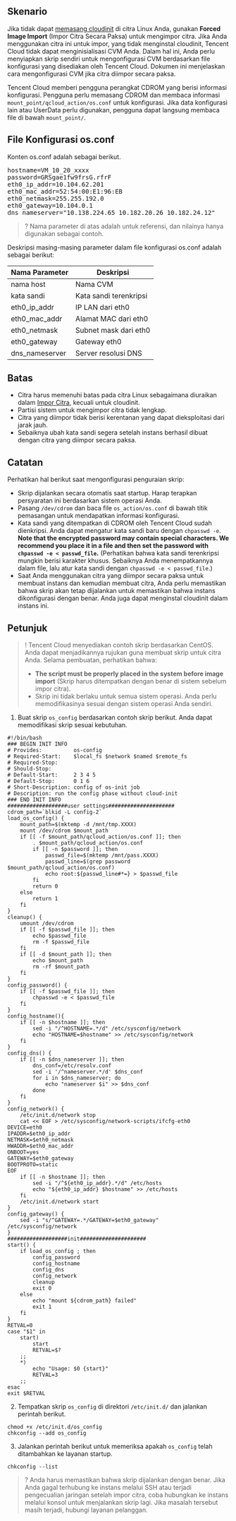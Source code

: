 ## Skenario
Jika tidak dapat [memasang cloudinit](https://intl.cloud.tencent.com/document/product/213/12587) di citra Linux Anda, gunakan **Forced Image Import** (Impor Citra Secara Paksa) untuk mengimpor citra. Jika Anda menggunakan citra ini untuk impor, yang tidak menginstal cloudinit, Tencent Cloud tidak dapat menginisialisasi CVM Anda. Dalam hal ini, Anda perlu menyiapkan skrip sendiri untuk mengonfigurasi CVM berdasarkan file konfigurasi yang disediakan oleh Tencent Cloud. Dokumen ini menjelaskan cara mengonfigurasi CVM jika citra diimpor secara paksa.

Tencent Cloud memberi pengguna perangkat CDROM yang berisi informasi konfigurasi. Pengguna perlu memasang CDROM dan membaca informasi `mount_point/qcloud_action/os.conf` untuk konfigurasi. Jika data konfigurasi lain atau UserData perlu digunakan, pengguna dapat langsung membaca file di bawah `mount_point/`.

## File Konfigurasi os.conf
Konten os.conf adalah sebagai berikut.
<pre>
hostname=VM_10_20_xxxx
password=GRSgae1fw9frsG.rfrF
eth0&#95;ip&#95;addr=10.104.62.201
eth0&#95;mac&#95;addr=52:54:00:E1:96:EB
eth0&#95;netmask=255.255.192.0
eth0&#95;gateway=10.104.0.1
dns&#95;nameserver="10.138.224.65 10.182.20.26 10.182.24.12"
</pre>
>? Nama parameter di atas adalah untuk referensi, dan nilainya hanya digunakan sebagai contoh.
>
Deskripsi masing-masing parameter dalam file konfigurasi os.conf adalah sebagai berikut:

| Nama Parameter | Deskripsi |
|----------|----------|
| nama host | Nama CVM |
| kata sandi | Kata sandi terenkripsi |
| eth0_ip_addr | IP LAN dari eth0 |
| eth0_mac_addr | Alamat MAC dari eth0 |
| eth0_netmask | Subnet mask dari eth0 |
| eth0_gateway | Gateway eth0 |
| dns_nameserver | Server resolusi DNS |


## Batas
- Citra harus memenuhi batas pada citra Linux sebagaimana diuraikan dalam [Impor Citra](https://intl.cloud.tencent.com/document/product/213/4945), kecuali untuk cloudinit.
- Partisi sistem untuk mengimpor citra tidak lengkap.
- Citra yang diimpor tidak berisi kerentanan yang dapat dieksploitasi dari jarak jauh.
- Sebaiknya ubah kata sandi segera setelah instans berhasil dibuat dengan citra yang diimpor secara paksa.

## Catatan
Perhatikan hal berikut saat mengonfigurasi penguraian skrip:
- Skrip dijalankan secara otomatis saat startup. Harap terapkan persyaratan ini berdasarkan sistem operasi Anda.
- Pasang `/dev/cdrom` dan baca file `os_action/os.conf` di bawah titik pemasangan untuk mendapatkan informasi konfigurasi.
- Kata sandi yang ditempatkan di CDROM oleh Tencent Cloud sudah dienkripsi. Anda dapat mengatur kata sandi baru dengan `chpasswd -e`.
**Note that the encrypted password may contain special characters. We recommend you place it in a file and then set the password with `chpasswd -e < passwd_file`.** (Perhatikan bahwa kata sandi terenkripsi mungkin berisi karakter khusus. Sebaiknya Anda menempatkannya dalam file, lalu atur kata sandi dengan `chpasswd -e < passwd_file`.)
- Saat Anda menggunakan citra yang diimpor secara paksa untuk membuat instans dan kemudian membuat citra, Anda perlu memastikan bahwa skrip akan tetap dijalankan untuk memastikan bahwa instans dikonfigurasi dengan benar. Anda juga dapat menginstal cloudinit dalam instans ini.


## Petunjuk

>! Tencent Cloud menyediakan contoh skrip berdasarkan CentOS. Anda dapat menjadikannya rujukan guna membuat skrip untuk citra Anda. Selama pembuatan, perhatikan bahwa:
> - **The script must be properly placed in the system before image import** (Skrip harus ditempatkan dengan benar di sistem sebelum impor citra).
> - Skrip ini tidak berlaku untuk semua sistem operasi. Anda perlu memodifikasinya sesuai dengan sistem operasi Anda sendiri.
> 


1. Buat skrip `os_config` berdasarkan contoh skrip berikut.
Anda dapat memodifikasi skrip sesuai kebutuhan.

```
#!/bin/bash
### BEGIN INIT INFO
# Provides:          os-config
# Required-Start:    $local_fs $network $named $remote_fs
# Required-Stop:
# Should-Stop:
# Default-Start:     2 3 4 5
# Default-Stop:      0 1 6
# Short-Description: config of os-init job
# Description: run the config phase without cloud-init
### END INIT INFO
###################user settings#####################
cdrom_path=`blkid -L config-2`
load_os_config() {
	mount_path=$(mktemp -d /mnt/tmp.XXXX)
	mount /dev/cdrom $mount_path
	if [[ -f $mount_path/qcloud_action/os.conf ]]; then
		. $mount_path/qcloud_action/os.conf
		if [[ -n $password ]]; then
			passwd_file=$(mktemp /mnt/pass.XXXX)
			passwd_line=$(grep password $mount_path/qcloud_action/os.conf)
			echo root:${passwd_line#*=} > $passwd_file
		fi
		return 0
	else 
		return 1
	fi
}
cleanup() {
	umount /dev/cdrom
	if [[ -f $passwd_file ]]; then
		echo $passwd_file
		rm -f $passwd_file
	fi
	if [[ -d $mount_path ]]; then
		echo $mount_path
		rm -rf $mount_path
	fi
}
config_password() {
	if [[ -f $passwd_file ]]; then
		chpasswd -e < $passwd_file
	fi
}
config_hostname(){
	if [[ -n $hostname ]]; then
		sed -i "/^HOSTNAME=.*/d" /etc/sysconfig/network
		echo "HOSTNAME=$hostname" >> /etc/sysconfig/network
	fi
}
config_dns() {
    if [[ -n $dns_nameserver ]]; then
        dns_conf=/etc/resolv.conf
        sed -i '/^nameserver.*/d' $dns_conf
        for i in $dns_nameserver; do
            echo "nameserver $i" >> $dns_conf
        done
    fi
}
config_network() {
    /etc/init.d/network stop
    cat << EOF > /etc/sysconfig/network-scripts/ifcfg-eth0
DEVICE=eth0
IPADDR=$eth0_ip_addr
NETMASK=$eth0_netmask
HWADDR=$eth0_mac_addr
ONBOOT=yes
GATEWAY=$eth0_gateway
BOOTPROTO=static
EOF
    if [[ -n $hostname ]]; then
    	sed -i "/^${eth0_ip_addr}.*/d" /etc/hosts
		echo "${eth0_ip_addr} $hostname" >> /etc/hosts
	fi
    /etc/init.d/network start
}
config_gateway() {
	sed -i "s/^GATEWAY=.*/GATEWAY=$eth0_gateway" /etc/sysconfig/network
}
###################init#####################
start() {
	if load_os_config ; then
		config_password
		config_hostname
		config_dns
		config_network
		cleanup
		exit 0
	else 
		echo "mount ${cdrom_path} failed"
		exit 1
	fi
}
RETVAL=0
case "$1" in
	start)
		start
		RETVAL=$?
	;;
	*)
		echo "Usage: $0 {start}"
		RETVAL=3
	;;
esac
exit $RETVAL
```
2. Tempatkan skrip `os_config` di direktori `/etc/init.d/` dan jalankan perintah berikut.
```
chmod +x /etc/init.d/os_config
chkconfig --add os_config
```
3. Jalankan perintah berikut untuk memeriksa apakah `os_config` telah ditambahkan ke layanan startup.
```
chkconfig --list
```
>? Anda harus memastikan bahwa skrip dijalankan dengan benar. Jika Anda gagal terhubung ke instans melalui SSH atau terjadi pengecualian jaringan setelah impor citra, coba hubungkan ke instans melalui konsol untuk menjalankan skrip lagi. Jika masalah tersebut masih terjadi, hubungi layanan pelanggan.


